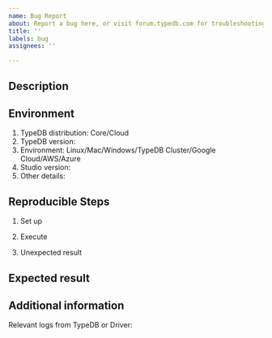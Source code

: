 ```yaml
---
name: Bug Report
about: Report a bug here, or visit forum.typedb.com for troubleshooting discussions
title: ''
labels: bug
assignees: ''

---
```


## Description


## Environment

1. TypeDB distribution: Core/Cloud
2. TypeDB version: 
3. Environment: Linux/Mac/Windows/TypeDB Cluster/Google Cloud/AWS/Azure
4. Studio version: 
5. Other details:

## Reproducible Steps

1. Set up


2. Execute


3. Unexpected result



## Expected result


## Additional information

Relevant logs from TypeDB or Driver:

